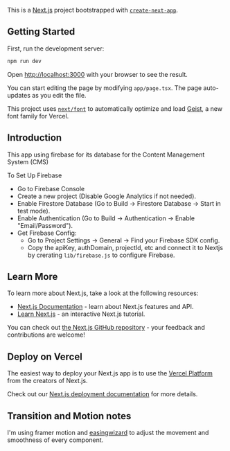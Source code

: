 This is a [Next.js](https://nextjs.org) project bootstrapped with [`create-next-app`](https://nextjs.org/docs/app/api-reference/cli/create-next-app).

## Getting Started

First, run the development server:

```bash
npm run dev
```

Open [http://localhost:3000](http://localhost:3000) with your browser to see the result.

You can start editing the page by modifying `app/page.tsx`. The page auto-updates as you edit the file.

This project uses [`next/font`](https://nextjs.org/docs/app/building-your-application/optimizing/fonts) to automatically optimize and load [Geist](https://vercel.com/font), a new font family for Vercel.

## Introduction

This app using firebase for its database for the Content Management System (CMS)

To Set Up Firebase
- Go to Firebase Console
- Create a new project (Disable Google Analytics if not needed).
- Enable Firestore Database (Go to Build → Firestore Database → Start in test mode).
- Enable Authentication (Go to Build → Authentication → Enable "Email/Password").
- Get Firebase Config:
  - Go to Project Settings → General → Find your Firebase SDK config.
  - Copy the apiKey, authDomain, projectId, etc and connect it to Nextjs by crerating `lib/firebase.js` to configure Firebase.

## Learn More

To learn more about Next.js, take a look at the following resources:

- [Next.js Documentation](https://nextjs.org/docs) - learn about Next.js features and API.
- [Learn Next.js](https://nextjs.org/learn) - an interactive Next.js tutorial.

You can check out [the Next.js GitHub repository](https://github.com/vercel/next.js) - your feedback and contributions are welcome!

## Deploy on Vercel

The easiest way to deploy your Next.js app is to use the [Vercel Platform](https://vercel.com/new?utm_medium=default-template&filter=next.js&utm_source=create-next-app&utm_campaign=create-next-app-readme) from the creators of Next.js.

Check out our [Next.js deployment documentation](https://nextjs.org/docs/app/building-your-application/deploying) for more details.

## Transition and Motion notes

I'm using framer motion and [easingwizard](https://easingwizard.com/) to adjust the movement and smoothness of every component. 